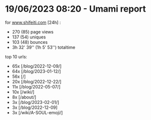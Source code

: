 # 19/06/2023 08:20 - Umami report
for www.shifeiti.com [24h] :

 - 270 (85) page views
 - 137 (54) uniques
 - 103 (48) bounces
 - 3h 32' 39'' (1h 5' 53'') totaltime


top 10 urls:
 - 65x [/blog/2022-12-09/]
 - 64x [/blog/2023-01-12/]
 - 56x [/]
 - 20x [/blog/2022-12-22/]
 - 11x [/blog/2022-05-07/]
 - 10x [/wiki/]
 - 8x [/about/]
 - 3x [/blog/2023-02-01/]
 - 3x [/blog/2022-12-09]
 - 3x [/wiki/A-SOUL-emoji/]


